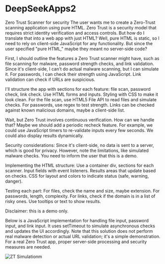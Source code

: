 # DeepSeekApps2
Zero Trust Scanner for security 
The user wants me to create a Zero-Trust scanning application using pure HTML. Zero Trust is a security model that requires strict identity verification and access controls. But how do I translate that into a web app with just HTML? Well, pure HTML is static, so I need to rely on client-side JavaScript for any functionality. But since the user specified "pure HTML," maybe they meant no server-side code?

First, I should outline the features a Zero Trust scanner might have, such as file scanning for malware, password strength checks, and link validation. Since it's client-side, I can't do actual malware scanning, but I can simulate it. For passwords, I can check their strength using JavaScript. Link validation can check if URLs are suspicious.

I'll structure the app with sections for each feature: file scan, password check, link check. Use HTML forms and inputs. Styling with CSS to make it look clean. For the file scan, use HTML5 File API to read files and simulate checks. For passwords, use regex to test strength. Links can be checked against known malicious domains, maybe a client-side list.

Wait, but Zero Trust involves continuous verification. How can we handle that? Maybe we should add a periodic recheck feature. For example, we could use JavaScript timers to re-validate inputs every few seconds. We could also display results dynamically.

Security considerations: Since it's client-side, no data is sent to a server, which is good for privacy. However, note the limitations, like simulated malware checks. You need to inform the user that this is a demo.

Implementing the HTML structure: Use a container div, sections for each scanner. Input fields with event listeners. Results areas that update based on checks. CSS for layout and colors to indicate status (safe, warning, danger).

Testing each part: For files, check the name and size, maybe extension. For passwords, length, complexity. For links, check if the domain is in a list of risky ones. Use tooltips or text to show results.

Disclaimer: this is a demo only. 

Below is a JavaScript implementation for handling file input, password input, and link input. It uses setTimeout to simulate asynchronous checks and updates the UI accordingly. Note that this solution does not perform real malware detection or actual URL validation; it's a simple demonstration. For a real Zero Trust app, proper server-side processing and security measures are needed.

![ZT Simulationm](https://github.com/user-attachments/assets/3a106ad2-0038-46dd-b686-ebad96dc8731)
